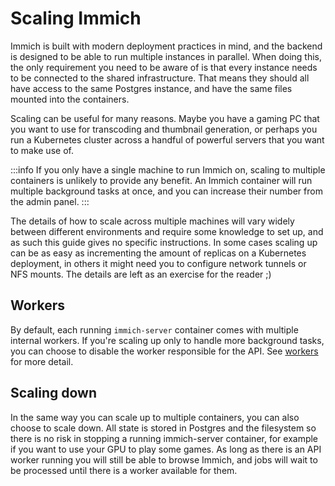 # Scaling Immich

Immich is built with modern deployment practices in mind, and the backend is designed to be able to run multiple instances in parallel. When doing this, the only requirement you need to be aware of is that every instance needs to be connected to the shared infrastructure. That means they should all have access to the same Postgres instance, and have the same files mounted into the containers.

Scaling can be useful for many reasons. Maybe you have a gaming PC that you want to use for transcoding and thumbnail generation, or perhaps you run a Kubernetes cluster across a handful of powerful servers that you want to make use of.

:::info
If you only have a single machine to run Immich on, scaling to multiple containers is unlikely to provide any benefit. An Immich container will run multiple background tasks at once, and you can increase their number from the admin panel.
:::

The details of how to scale across multiple machines will vary widely between different environments and require some knowledge to set up, and as such this guide gives no specific instructions. In some cases scaling up can be as easy as incrementing the amount of replicas on a Kubernetes deployment, in others it might need you to configure network tunnels or NFS mounts. The details are left as an exercise for the reader ;)

## Workers

By default, each running `immich-server` container comes with multiple internal workers. If you're scaling up only to handle more background tasks, you can choose to disable the worker responsible for the API. See [workers](../administration/jobs-workers.md) for more detail.

## Scaling down

In the same way you can scale up to multiple containers, you can also choose to scale down. All state is stored in Postgres and the filesystem so there is no risk in stopping a running immich-server container, for example if you want to use your GPU to play some games. As long as there is an API worker running you will still be able to browse Immich, and jobs will wait to be processed until there is a worker available for them.

